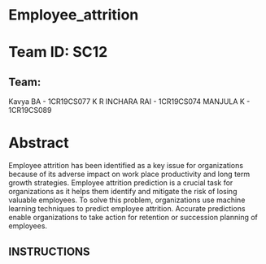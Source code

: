 # Employee_attrition

# Team ID: SC12

## Team:
Kavya BA          -   1CR19CS077
K R INCHARA RAI   -   1CR19CS074
MANJULA K         -   1CR19CS089

# Abstract

Employee attrition has been identified as a key issue for organizations because of its adverse impact on work place productivity and long term growth strategies.
Employee attrition prediction is a crucial task for organizations as it helps them identify and mitigate the risk of losing valuable employees. 
To solve this problem, organizations use machine learning techniques to predict employee attrition. Accurate predictions enable organizations to take action for retention or succession planning of employees.

## INSTRUCTIONS






